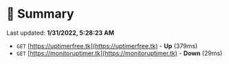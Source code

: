 # 📖 Summary
Last updated: **1/31/2022, 5:28:23 AM**

- `GET` [https://uptimerfree.tk](https://uptimerfree.tk) - **Up** (379ms)
- `GET` [https://monitoruptimer.tk](https://monitoruptimer.tk) - **Down** (29ms)
